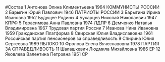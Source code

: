 #Состав
1 Антонова Элина Климентьевна 1964 КОММУНИСТЫ РОССИИ
2 Барыгин Юрий Павлович 1946 ПАТРИОТЫ РОССИИ
3 Барыгина Ирина Ивановна 1952 Будущее Родины
4 Бухарцев Николай Николаевич 1947 КПРФ
5 Герасимова Анна Павловна 1974 ЛДПР
6 Демченко Наталья Владимировна 1967 Трудовая партия России
7 Иванова Нина Ивановна 1959 Гражданская Платформа
8 Свирская Юлия Владиславовна 1961 Российская партия пенсионеров за справедливость
9 Спирина Юлия Сергеевна 1989 ЯБЛОКО
10 Фролова Елена Вячеславовна 1978 ПАРТИЯ ЗА СПРАВЕДЛИВОСТЬ
11 Шалашкевич Людмила Михайловна 1986 ЕР
12 Яковлева Валентина Петровна 1951 СР
